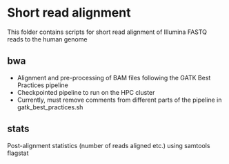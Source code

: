 # Short read alignment
This folder contains scripts for short read alignment of Illumina FASTQ reads to the human genome

## bwa
* Alignment and pre-processing of BAM files following the GATK Best Practices pipeline
* Checkpointed pipeline to run on the HPC cluster
* Currently, must remove comments from different parts of the pipeline in gatk_best_practices.sh

## stats
Post-alignment statistics (number of reads aligned etc.) using samtools flagstat 

